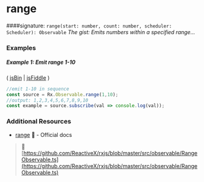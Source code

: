 # range

####signature: `range(start: number, count: number, scheduler: Scheduler): Observable`
*The gist: Emits numbers within a specified range...*

### Examples

##### Example 1: Emit range 1-10

( [jsBin](http://jsbin.com/yalefomage/1/edit?js,console) | [jsFiddle](https://jsfiddle.net/btroncone/cfvfgwn9/) )

```js
//emit 1-10 in sequence
const source = Rx.Observable.range(1,10);
//output: 1,2,3,4,5,6,7,8,9,10
const example = source.subscribe(val => console.log(val));
```


### Additional Resources
* [range](http://reactivex.io/rxjs/class/es6/Observable.js~Observable.html#static-method-range) :newspaper: - Official docs


> :file_folder: [https://github.com/ReactiveX/rxjs/blob/master/src/observable/RangeObservable.ts](https://github.com/ReactiveX/rxjs/blob/master/src/observable/RangeObservable.ts)
